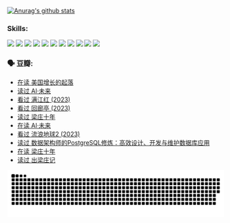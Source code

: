 
[![Anurag's github stats](https://github-readme-stats.vercel.app/api?username=w940853815)](https://github.com/anuraghazra/github-readme-stats)

### Skills:

<code><img height="32" src="https://cdn.jsdelivr.net/npm/simple-icons@v5/icons/python.svg"></code>
<code><img height="32" src="https://cdn.jsdelivr.net/npm/simple-icons@v5/icons/javascript.svg"></code>
<code><img height="32" src="https://cdn.jsdelivr.net/npm/simple-icons@v5/icons/django.svg"></code>
<code><img height="32" src="https://cdn.jsdelivr.net/npm/simple-icons@v5/icons/flask.svg"></code>
<code><img height="32" src="https://cdn.jsdelivr.net/npm/simple-icons@v5/icons/vuetify.svg"></code>
<code><img height="32" src="https://cdn.jsdelivr.net/npm/simple-icons@v5/icons/git.svg"></code>
<code><img height="32" src="https://cdn.jsdelivr.net/npm/simple-icons@v5/icons/docker.svg"></code>
<code><img height="32" src="https://cdn.jsdelivr.net/npm/simple-icons@v5/icons/postgresql.svg"></code>
<code><img height="32" src="https://cdn.jsdelivr.net/npm/simple-icons@v5/icons/elasticsearch.svg"></code>
<code><img height="32" src="https://cdn.jsdelivr.net/npm/simple-icons@v5/icons/macos.svg"></code>
<code><img height="32" src="https://cdn.jsdelivr.net/npm/simple-icons@v5/icons/linux.svg"></code>

### 🗣 豆瓣:

<!-- DOUBAN-ACTIVITIES:START -->
- [在读 美国增长的起落](https://www.douban.com/people/136069238/status/4220055912/?_i=83044190)
- [读过 AI·未来](https://www.douban.com/people/136069238/status/4220054171/?_i=83044190)
- [看过 满江红‎ (2023)](https://www.douban.com/people/136069238/status/4219146433/?_i=83044190)
- [看过 回廊亭‎ (2023)](https://www.douban.com/people/136069238/status/4215992758/?_i=83044190)
- [读过 梁庄十年](https://www.douban.com/people/136069238/status/4206664969/?_i=83044190)
- [在读 AI·未来](https://www.douban.com/people/136069238/status/4206653520/?_i=83044190)
- [看过 流浪地球2‎ (2023)](https://www.douban.com/people/136069238/status/4199558549/?_i=83044190)
- [读过 数据架构师的PostgreSQL修炼：高效设计、开发与维护数据库应用](https://www.douban.com/people/136069238/status/4199451104/?_i=83044190)
- [在读 梁庄十年](https://www.douban.com/people/136069238/status/4198822794/?_i=83044190)
- [读过 出梁庄记](https://www.douban.com/people/136069238/status/4198821001/?_i=83044190)
<!-- DOUBAN-ACTIVITIES:END -->


![Snake animation](https://raw.githubusercontent.com/w940853815/w940853815/output/github-contribution-grid-snake.svg)

<!--
**w940853815/w940853815** is a ✨ _special_ ✨ repository because its `README.md` (this file) appears on your GitHub profile.

Here are some ideas to get you started:

- 🔭 I’m currently working on ...
- 🌱 I’m currently learning ...
- 👯 I’m looking to collaborate on ...
- 🤔 I’m looking for help with ...
- 💬 Ask me about ...
- 📫 How to reach me: ...
- 😄 Pronouns: ...
- ⚡ Fun fact: ...
-->
